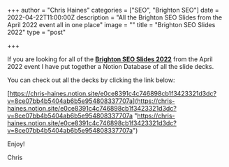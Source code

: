 +++
author = "Chris Haines"
categories = ["SEO", "Brighton SEO"]
date = 2022-04-22T11:00:00Z
description = "All the Brighton SEO Slides from the April 2022 event all in one place"
image = ""
title = "Brighton SEO Slides 2022"
type = "post"

+++

If you are looking for all of the [**Brighton SEO Slides 2022**](https://chris-haines.notion.site/e0ce8391c4c746898cb1f3423321d3dc?v=8ce07bb4b5404ab6b5e954808337707a) from the April 2022 event I have put together a Notion Database of all the slide decks.

You can check out all the decks by clicking the link below:

[https://chris-haines.notion.site/e0ce8391c4c746898cb1f3423321d3dc?v=8ce07bb4b5404ab6b5e954808337707a](https://chris-haines.notion.site/e0ce8391c4c746898cb1f3423321d3dc?v=8ce07bb4b5404ab6b5e954808337707a "https://chris-haines.notion.site/e0ce8391c4c746898cb1f3423321d3dc?v=8ce07bb4b5404ab6b5e954808337707a")

Enjoy!

Chris